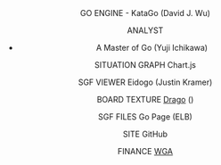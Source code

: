<center>GO ENGINE
- KataGo (David J. Wu)

ANALYST
- A Master of Go (Yuji Ichikawa)

SITUATION GRAPH
Chart.js

SGF VIEWER
Eidogo
(Justin Kramer)

BOARD TEXTURE
[Drago](http://www.godrago.net)
()

SGF FILES
Go Page
(ELB)

SITE
GitHub

FINANCE
[WGA](http://www.9x9go.org)
